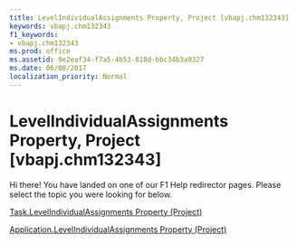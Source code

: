 ```yaml
---
title: LevelIndividualAssignments Property, Project [vbapj.chm132343]
keywords: vbapj.chm132343
f1_keywords:
- vbapj.chm132343
ms.prod: office
ms.assetid: 9e2eaf34-f7a5-4b53-818d-bbc34b3a9327
ms.date: 06/08/2017
localization_priority: Normal
---
```



# LevelIndividualAssignments Property, Project [vbapj.chm132343]

Hi there! You have landed on one of our F1 Help redirector pages. Please select the topic you were looking for below.

[Task.LevelIndividualAssignments Property (Project)](http://msdn.microsoft.com/library/79db0de9-485a-148e-b3ae-ba460ac29ca6%28Office.15%29.aspx)

[Application.LevelIndividualAssignments Property (Project)](http://msdn.microsoft.com/library/7ce1ac1a-3dd5-be72-f410-7ff173b1c280%28Office.15%29.aspx)


